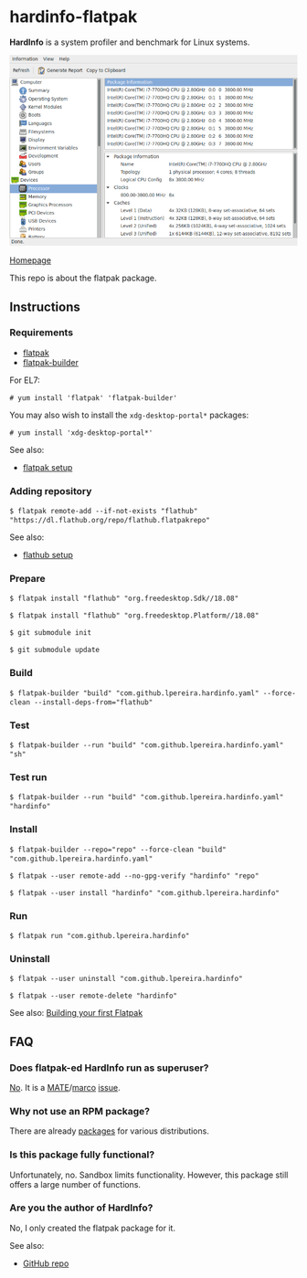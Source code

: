 # hardinfo-flatpak

**HardInfo** is a system profiler and benchmark for Linux systems.

![hardinfo-flatpak screenshot](hardinfo-flatpak.png)

[Homepage](http://hardinfo.org)

This repo is about the flatpak package.

## Instructions

### Requirements

* [flatpak](https://github.com/flatpak/flatpak)
* [flatpak-builder](https://github.com/flatpak/flatpak-builder)

For EL7:

```
# yum install 'flatpak' 'flatpak-builder'
```

You may also wish to install the `xdg-desktop-portal*` packages:

```
# yum install 'xdg-desktop-portal*'
```

See also:

* [flatpak setup](https://flatpak.org/setup)

### Adding repository

```
$ flatpak remote-add --if-not-exists "flathub" "https://dl.flathub.org/repo/flathub.flatpakrepo"
```

See also:

* [flathub setup](http://docs.flatpak.org/en/latest/using-flatpak.html#add-a-remote)

### Prepare

```
$ flatpak install "flathub" "org.freedesktop.Sdk//18.08"
```

```
$ flatpak install "flathub" "org.freedesktop.Platform//18.08"
```

```
$ git submodule init
```

```
$ git submodule update
```

### Build

```
$ flatpak-builder "build" "com.github.lpereira.hardinfo.yaml" --force-clean --install-deps-from="flathub"
```

### Test

```
$ flatpak-builder --run "build" "com.github.lpereira.hardinfo.yaml" "sh"
```

### Test run

```
$ flatpak-builder --run "build" "com.github.lpereira.hardinfo.yaml" "hardinfo"
```

### Install

```
$ flatpak-builder --repo="repo" --force-clean "build" "com.github.lpereira.hardinfo.yaml"
```

```
$ flatpak --user remote-add --no-gpg-verify "hardinfo" "repo"
```

```
$ flatpak --user install "hardinfo" "com.github.lpereira.hardinfo"
```

### Run

```
$ flatpak run "com.github.lpereira.hardinfo"
```

### Uninstall

```
$ flatpak --user uninstall "com.github.lpereira.hardinfo"
```

```
$ flatpak --user remote-delete "hardinfo"
```

See also: [Building your first Flatpak](http://docs.flatpak.org/en/latest/first-build.html)

## FAQ

### Does flatpak-ed HardInfo run as superuser?

[No](https://github.com/flatpak/flatpak/issues/1557). It is a [MATE](https://github.com/mate-desktop)/[marco](https://github.com/mate-desktop/marco) [issue](https://github.com/mate-desktop/marco/issues/301).

### Why not use an RPM package?

There are already [packages](https://pkgs.org/download/hardinfo) for various distributions.

### Is this package fully functional?

Unfortunately, no. Sandbox limits functionality. However, this package still offers a large number of functions.

### Are you the author of HardInfo?

No, I only created the flatpak package for it.

See also:

* [GitHub repo](https://github.com/lpereira/hardinfo)

